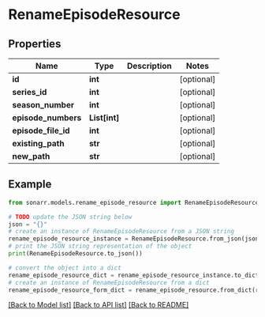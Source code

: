 # RenameEpisodeResource


## Properties

Name | Type | Description | Notes
------------ | ------------- | ------------- | -------------
**id** | **int** |  | [optional] 
**series_id** | **int** |  | [optional] 
**season_number** | **int** |  | [optional] 
**episode_numbers** | **List[int]** |  | [optional] 
**episode_file_id** | **int** |  | [optional] 
**existing_path** | **str** |  | [optional] 
**new_path** | **str** |  | [optional] 

## Example

```python
from sonarr.models.rename_episode_resource import RenameEpisodeResource

# TODO update the JSON string below
json = "{}"
# create an instance of RenameEpisodeResource from a JSON string
rename_episode_resource_instance = RenameEpisodeResource.from_json(json)
# print the JSON string representation of the object
print(RenameEpisodeResource.to_json())

# convert the object into a dict
rename_episode_resource_dict = rename_episode_resource_instance.to_dict()
# create an instance of RenameEpisodeResource from a dict
rename_episode_resource_form_dict = rename_episode_resource.from_dict(rename_episode_resource_dict)
```
[[Back to Model list]](../README.md#documentation-for-models) [[Back to API list]](../README.md#documentation-for-api-endpoints) [[Back to README]](../README.md)


